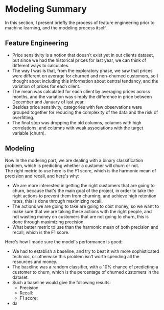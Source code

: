 # Modeling Summary

In this section, I present briefly the process of feature engineering prior to machine learning, and the modeling process itself.

## Feature Engineering

- Price sensitivity is a notion that doesn't exist yet in out clients dataset, but since we had the historical prices for last year, we can think of different ways to calculates.
- The way I was is that, from the exploratory phase, we saw that prices were different on average for churned and non-churned customers, so I thought about including this information about central tendancy, and the variation of prices for each client.
- The mean was calculated for each client by averaging prices across months, and the variation was simply the difference in price between December and January of last year.
- Besides price sensitivity, categories with few observations were grouped together for reducing the complexity of the data and the risk of overfitting.
- The final step was dropping the old columns, columns with high correlations, and columns with weak associations with the target variable (churn).

## Modeling

Now In the modeling part, we are dealing with a binary classification problem, which is predicting whether a customer will churn or not.  
The right metric to use here is the F1 score, which is the harmonic mean of precision and recall, and here's why:

- We are more interested in getting the right customers that are going to churn, because that's the main goal of the project, in order to take the right actions to prevent them from churning, and achieve high retention rates, this is done through maximizing recall.
- The actions we are going to take are going to cost money, so we want to make sure that we are taking these actions with the right people, and not wasting money on customers that are not going to churn, this is done through maximizing precision.
- What better metric to use than the harmonic mean of both precision and recall, which is the F1 score.

Here's how I made sure the model's performance is good:

- We had to establish a baseline, and try to beat it with more sophisticated technics, or otherwise this problem isn't worth spending all the resources and money.
- The baseline was a random classifier, with a 10% chance of predicting a customer to churn, which is the percentage of churned customers in the dataset.
- Such a baseline would give the following results:
  - Precision:
  - Recall:
  - F1 score:
- da
